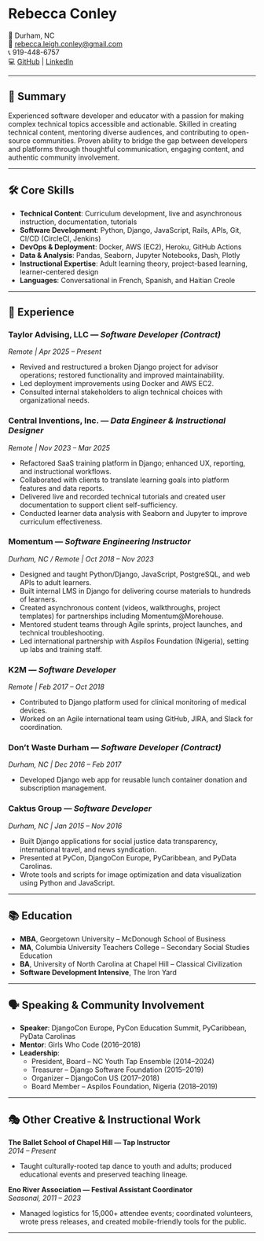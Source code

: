 # Rebecca Conley

📍 Durham, NC  
📧 rebecca.leigh.conley@gmail.com  
📞 919-448-6757  
💻 [GitHub](https://github.com/yourusername) | [LinkedIn](https://linkedin.com/in/yourprofile)  

---

## 🎯 Summary

Experienced software developer and educator with a passion for making complex technical topics accessible and actionable. Skilled in creating technical content, mentoring diverse audiences, and contributing to open-source communities. Proven ability to bridge the gap between developers and platforms through thoughtful communication, engaging content, and authentic community involvement.

---

## 🛠️ Core Skills

- **Technical Content**: Curriculum development, live and asynchronous instruction, documentation, tutorials  
- **Software Development**: Python, Django, JavaScript, Rails, APIs, Git, CI/CD (CircleCI, Jenkins)  
- **DevOps & Deployment**: Docker, AWS (EC2), Heroku, GitHub Actions  
- **Data & Analysis**: Pandas, Seaborn, Jupyter Notebooks, Dash, Plotly  
- **Instructional Expertise**: Adult learning theory, project-based learning, learner-centered design  
- **Languages**: Conversational in French, Spanish, and Haitian Creole  

---

## 💼 Experience

### Taylor Advising, LLC — *Software Developer (Contract)*  
_Remote | Apr 2025 – Present_  
- Revived and restructured a broken Django project for advisor operations; restored functionality and improved maintainability.  
- Led deployment improvements using Docker and AWS EC2.  
- Consulted internal stakeholders to align technical choices with organizational needs.

### Central Inventions, Inc. — *Data Engineer & Instructional Designer*  
_Remote | Nov 2023 – Mar 2025_  
- Refactored SaaS training platform in Django; enhanced UX, reporting, and instructional workflows.  
- Collaborated with clients to translate learning goals into platform features and data reports.  
- Delivered live and recorded technical tutorials and created user documentation to support client self-sufficiency.  
- Conducted learner data analysis with Seaborn and Jupyter to improve curriculum effectiveness.

### Momentum — *Software Engineering Instructor*  
_Durham, NC / Remote | Oct 2018 – Nov 2023_  
- Designed and taught Python/Django, JavaScript, PostgreSQL, and web APIs to adult learners.  
- Built internal LMS in Django for delivering course materials to hundreds of learners.  
- Created asynchronous content (videos, walkthroughs, project templates) for partnerships including Momentum@Morehouse.  
- Mentored student teams through Agile sprints, project launches, and technical troubleshooting.  
- Led international partnership with Aspilos Foundation (Nigeria), setting up labs and training staff.

### K2M — *Software Developer*  
_Remote | Feb 2017 – Oct 2018_  
- Contributed to Django platform used for clinical monitoring of medical devices.  
- Worked on an Agile international team using GitHub, JIRA, and Slack for coordination.

### Don’t Waste Durham — *Software Developer (Contract)*  
_Durham, NC | Dec 2016 – Feb 2017_  
- Developed Django web app for reusable lunch container donation and subscription management.

### Caktus Group — *Software Developer*  
_Durham, NC | Jan 2015 – Nov 2016_  
- Built Django applications for social justice data transparency, international travel, and news syndication.  
- Presented at PyCon, DjangoCon Europe, PyCaribbean, and PyData Carolinas.  
- Wrote tools and scripts for image optimization and data visualization using Python and JavaScript.

---

## 📚 Education

- **MBA**, Georgetown University – McDonough School of Business  
- **MA**, Columbia University Teachers College – Secondary Social Studies Education  
- **BA**, University of North Carolina at Chapel Hill – Classical Civilization  
- **Software Development Intensive**, The Iron Yard  

---

## 🗣️ Speaking & Community Involvement

- **Speaker**: DjangoCon Europe, PyCon Education Summit, PyCaribbean, PyData Carolinas  
- **Mentor**: Girls Who Code (2016–2018)  
- **Leadership**:
  - President, Board – NC Youth Tap Ensemble (2014–2024)  
  - Treasurer – Django Software Foundation (2015–2019)  
  - Organizer – DjangoCon US (2017–2018)  
  - Board Member – Aspilos Foundation, Nigeria (2018–2019)

---

## 🎭 Other Creative & Instructional Work

**The Ballet School of Chapel Hill — Tap Instructor**  
_2014 – Present_  
- Taught culturally-rooted tap dance to youth and adults; produced educational events and preserved teaching lineage.

**Eno River Association — Festival Assistant Coordinator**  
_Seasonal, 2011 – 2023_  
- Managed logistics for 15,000+ attendee events; coordinated volunteers, wrote press releases, and created mobile-friendly tools for the public.

---

